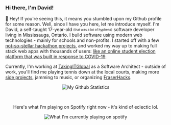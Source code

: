 ### Hi there, I'm David!

👋 Hey! If you're seeing this, it means you stumbled upon my Github profile for some reason. Well, since I have you here, let me introduce myself. I'm David, a self-taught 17-year-old <sub><sup>(that was a lot of hyphens)</sup></sub> software developer living in Mississauga, Ontario. I build software using modern web technologies - mainly for schools and non-profits. I started off with a few [not-so-stellar hackathon projects](https://devpost.com/software/homify), and worked my way up to making full stack web apps with thousands of users: [like an online student election platform that was built in response to COVID-19](https://github.com/fraser-votes). 

Currently, I'm working at [TakingITGlobal](https://takingitglobal.org) as a Software Architect - outside of work, you'll find me playing tennis down at the local courts, making more [side projects](https://donations.exposed), jamming to music, or organizing [FraserHacks](https://fraserhacks.ca).

<p align="center">
  <img alt="My Github Statistics" src="https://github-readme-stats.vercel.app/api?username=davidli3100">
</p>
<br/>
<p align="center">
  Here's what I'm playing on Spotify right now - it's kind of eclectic lol.
</p>

<p align="center">
  <img alt="What I'm currently playing on spotify" src="https://spotify-github-profile.vercel.app/api/view?uid=12172317276&cover_image=true">
</p>

